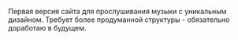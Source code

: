 Первая версия сайта для прослушивания музыки с уникальным дизайном. Требует более продуманной структуры - обязательно доработаю в будущем.
